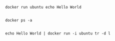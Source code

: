 
    docker run ubuntu echo Hello World


    docker ps -a

    
    echo Hello World | docker run -i ubuntu tr -d l

